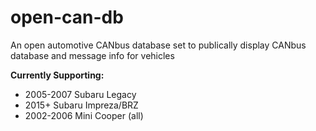 # open-can-db
An open automotive CANbus database set to publically display CANbus database and message info for vehicles

**Currently Supporting:**
- 2005-2007 Subaru Legacy
-	2015+ Subaru Impreza/BRZ
-	2002-2006 Mini Cooper (all)
